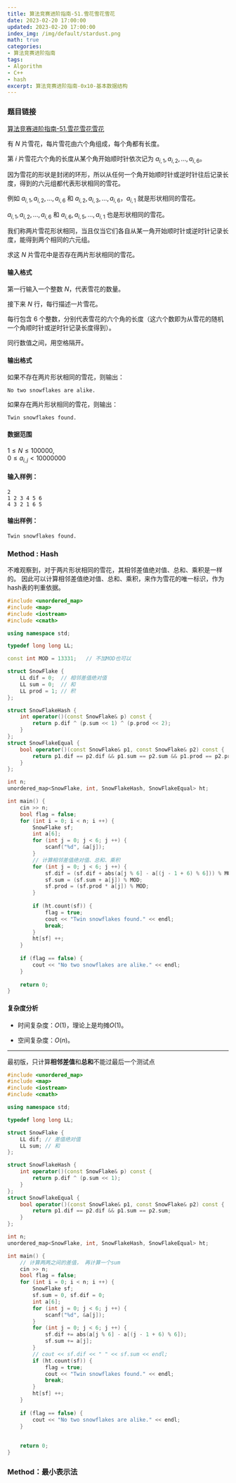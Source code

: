 ```yaml
---
title: 算法竞赛进阶指南-51.雪花雪花雪花
date: 2023-02-20 17:00:00
updated: 2023-02-20 17:00:00
index_img: /img/default/stardust.png
math: true
categories:
- 算法竞赛进阶指南
tags: 
- Algorithm
- C++
- hash
excerpt: 算法竞赛进阶指南-0x10-基本数据结构
---
```


### 题目链接

 [算法竞赛进阶指南-51.雪花雪花雪花](https://www.acwing.com/problem/content/139/)

有 $N$ 片雪花，每片雪花由六个角组成，每个角都有长度。

第 $i$ 片雪花六个角的长度从某个角开始顺时针依次记为 $a_{i,1},a_{i,2},…,a_{i,6}$。

因为雪花的形状是封闭的环形，所以从任何一个角开始顺时针或逆时针往后记录长度，得到的六元组都代表形状相同的雪花。

例如 $a_{i,1},a_{i,2},…,a_{i,6}$ 和 $a_{i,2},a_{i,3},…,a_{i,6}，a_{i,1}$ 就是形状相同的雪花。

$a_{i,1},a_{i,2},…,a_{i,6}$ 和 $a_{i,6},a_{i,5},…,a_{i,1}$ 也是形状相同的雪花。

我们称两片雪花形状相同，当且仅当它们各自从某一角开始顺时针或逆时针记录长度，能得到两个相同的六元组。

求这 $N$ 片雪花中是否存在两片形状相同的雪花。

#### 输入格式

第一行输入一个整数 $N$，代表雪花的数量。

接下来 $N$ 行，每行描述一片雪花。

每行包含 $6$ 个整数，分别代表雪花的六个角的长度（这六个数即为从雪花的随机一个角顺时针或逆时针记录长度得到）。

同行数值之间，用空格隔开。

#### 输出格式

如果不存在两片形状相同的雪花，则输出：

`No two snowflakes are alike.`

如果存在两片形状相同的雪花，则输出：

`Twin snowflakes found.`

#### 数据范围

$1 \le N \le 100000$,  
$0 \le a_{i,j} <10000000$

#### 输入样例：

```
2
1 2 3 4 5 6
4 3 2 1 6 5
```

#### 输出样例：

```nginx
Twin snowflakes found.
```

### Method : Hash

不难观察到，对于两片形状相同的雪花，其相邻差值绝对值、总和、乘积是一样的。
因此可以计算相邻差值绝对值、总和、乘积，来作为雪花的唯一标识，作为hash表的判重依据。

```c++
#include <unordered_map>
#include <map>
#include <iostream>
#include <cmath>

using namespace std;

typedef long long LL;

const int MOD = 13331;   // 不加MOD也可以

struct SnowFlake {
    LL dif = 0;  // 相邻差值绝对值
    LL sum = 0;  // 和
    LL prod = 1; // 积
};

struct SnowFlakeHash {
    int operator()(const SnowFlake& p) const {
        return p.dif ^ (p.sum << 1) ^ (p.prod << 2);
    } 
};
struct SnowFlakeEqual {
    bool operator()(const SnowFlake& p1, const SnowFlake& p2) const {
        return p1.dif == p2.dif && p1.sum == p2.sum && p1.prod == p2.prod;
    }
};

int n;
unordered_map<SnowFlake, int, SnowFlakeHash, SnowFlakeEqual> ht;

int main() {
    cin >> n;
    bool flag = false;
    for (int i = 0; i < n; i ++) {
        SnowFlake sf; 
        int a[6];
        for (int j = 0; j < 6; j ++) {
            scanf("%d", &a[j]);
        }
        // 计算相邻差值绝对值、总和、乘积
        for (int j = 0; j < 6; j ++) {
            sf.dif = (sf.dif + abs(a[j % 6] - a[(j - 1 + 6) % 6])) % MOD;
            sf.sum = (sf.sum + a[j]) % MOD;
            sf.prod = (sf.prod * a[j]) % MOD;
        }
        
        if (ht.count(sf)) {
            flag = true;
            cout << "Twin snowflakes found." << endl;
            break;
        }
        ht[sf] ++;
    }
    
    if (flag == false) {
        cout << "No two snowflakes are alike." << endl;
    }
    
    return 0;
}
```

#### 复杂度分析

- 时间复杂度：${O(1)}$，理论上是均摊$O(1)$。

- 空间复杂度：${O(n)}$。

---

最初版，只计算**相邻差值**和**总和**不能过最后一个测试点

```c++
#include <unordered_map>
#include <map>
#include <iostream>
#include <cmath>

using namespace std;

typedef long long LL;

struct SnowFlake {
    LL dif; // 差值绝对值
    LL sum; // 和
};

struct SnowFlakeHash {
    int operator()(const SnowFlake& p) const {
        return p.dif ^ (p.sum << 1);
    } 
};
struct SnowFlakeEqual {
    bool operator()(const SnowFlake& p1, const SnowFlake& p2) const {
        return p1.dif == p2.dif && p1.sum == p2.sum;
    }
};

int n;
unordered_map<SnowFlake, int, SnowFlakeHash, SnowFlakeEqual> ht;

int main() {
    // 计算两两之间的差值， 再计算一个sum
    cin >> n;
    bool flag = false;
    for (int i = 0; i < n; i ++) {
        SnowFlake sf; 
        sf.sum = 0, sf.dif = 0;
        int a[6];
        for (int j = 0; j < 6; j ++) {
            scanf("%d", &a[j]);
        }
        for (int j = 0; j < 6; j ++) {
            sf.dif += abs(a[j % 6] - a[(j - 1 + 6) % 6]);
            sf.sum += a[j];
        }
        // cout << sf.dif << " " << sf.sum << endl;
        if (ht.count(sf)) {
            flag = true;
            cout << "Twin snowflakes found." << endl;
            break;
        }
        ht[sf] ++;
    }
    
    if (flag == false) {
        cout << "No two snowflakes are alike." << endl;
    }
    
    
    return 0;
}
```



### Method：最小表示法

